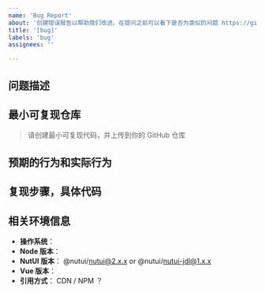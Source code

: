 ```yaml
---
name: 'Bug Report'
about: '创建错误报告以帮助我们改进。在提问之前可以看下是否为类似的问题 https://github.com/jdf2e/nutui/discussions/categories/q-a '
title: '[bug]'
labels: 'bug'
assignees: ''

---
```


<!--
感谢您向我们反馈问题，为了高效的解决问题，我们期望你能提供以下信息：
-->

## 问题描述
<!-- 清晰的描述下遇到的问题。-->

## 最小可复现仓库
> 请创建最小可复现代码，并上传到你的 GitHub 仓库

<!-- https://github.com/YOUR_REPOSITORY_URL -->
## 预期的行为和实际行为


## 复现步骤，具体代码


<!-- 请提供复现步骤，错误日志以及相关配置 -->
<!-- 可以尝试不要锁版本，重新安装依赖试试先 -->


## 相关环境信息
- **操作系统**：
- **Node 版本**：
- **NutUI 版本**： @nutui/nutui@2.x.x  or @nutui/nutui-jdl@1.x.x
- **Vue 版本**：
- **引用方式**：  CDN / NPM ？
